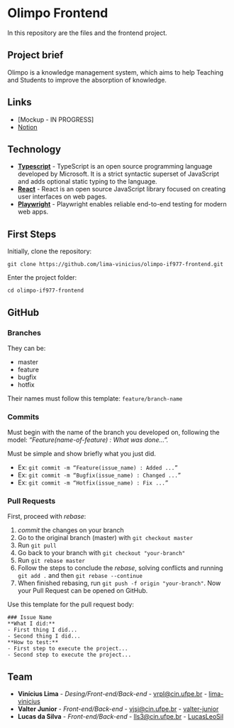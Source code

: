 <!-- <p align="center">
    LOGO
</p> -->

# Olimpo Frontend
In this repository are the files and the frontend project.

## Project brief
Olimpo is a knowledge management system, which aims to help Teaching and Students to improve the absorption of knowledge.

## Links
+ [Mockup - IN PROGRESS]
+ [Notion](https://www.notion.so/Team-Home-f6436a085756411387b82bca9b436481)

## Technology

* **[Typescript](https://www.typescriptlang.org/)** - TypeScript is an open source programming language developed by Microsoft. It is a strict syntactic superset of JavaScript and adds optional static typing to the language. 
* **[React](https://reactjs.org/)** - React is an open source JavaScript library focused on creating user interfaces on web pages. 
* **[Playwright](https://playwright.dev/)** - Playwright enables reliable end-to-end testing for modern web apps.

<!-- ### Requirements -->

## First Steps

Initially, clone the repository:

```
git clone https://github.com/lima-vinicius/olimpo-if977-frontend.git
```

Enter the project folder:

```
cd olimpo-if977-frontend
```

<!-- ### Running the Project -->

## GitHub

### Branches
They can be:
+ master
+ feature
+ bugfix
+ hotfix

Their names must follow this template: `feature/branch-name`

### Commits
Must begin with the name of the branch you developed on, following the model: _“Feature(name-of-feature) : What was done…”._

Must be simple and show briefly what you just did.

- Ex: `git commit -m “Feature(issue_name) : Added ...”`
- Ex: `git commit -m “Bugfix(issue_name) : Changed ...”`
- Ex: `git commit -m “Hotfix(issue_name) : Fix ...”`

### Pull Requests
First, proceed with _rebase_:
1. _commit_ the changes on your branch
2. Go to the original branch (master) with `git checkout master`
3. Run `git pull`
4. Go back to your branch with `git checkout "your-branch"`
5. Run `git rebase master`
6. Follow the steps to conclude the _rebase_, solving conflicts and running `git add .` and then `git rebase --continue`
7. When finished rebasing, run `git push -f origin "your-branch"`. Now your Pull Request can be opened on GitHub.

Use this template for the pull request body:
```
### Issue Name
**What I did:**
- First thing I did...
- Second thing I did...
**How to test:**
- First step to execute the project...
- Second step to execute the project...
```

## Team
* **Vinícius Lima** - *Desing/Front-end/Back-end* - vrpl@cin.ufpe.br - [lima-vinicius](https://github.com/lima-vinicius)
* **Valter Junior** - *Front-end/Back-end* - vjsj@cin.ufpe.br - [valter-junior](https://github.com/valter-junior)
* **Lucas da Silva** - *Front-end/Back-end* - lls3@cin.ufpe.br - [LucasLeoSil](https://github.com/LucasLeoSil)
